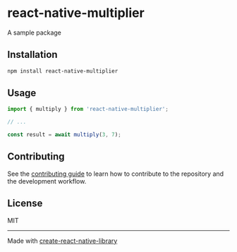 # react-native-multiplier

A sample package

## Installation

```sh
npm install react-native-multiplier
```

## Usage


```js
import { multiply } from 'react-native-multiplier';

// ...

const result = await multiply(3, 7);
```


## Contributing

See the [contributing guide](CONTRIBUTING.md) to learn how to contribute to the repository and the development workflow.

## License

MIT

---

Made with [create-react-native-library](https://github.com/callstack/react-native-builder-bob)

